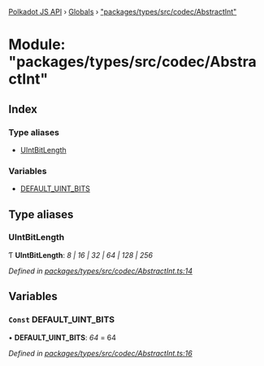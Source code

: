 [Polkadot JS API](../README.md) › [Globals](../globals.md) › ["packages/types/src/codec/AbstractInt"](_packages_types_src_codec_abstractint_.md)

# Module: "packages/types/src/codec/AbstractInt"

## Index

### Type aliases

* [UIntBitLength](_packages_types_src_codec_abstractint_.md#uintbitlength)

### Variables

* [DEFAULT_UINT_BITS](_packages_types_src_codec_abstractint_.md#const-default_uint_bits)

## Type aliases

###  UIntBitLength

Ƭ **UIntBitLength**: *8 | 16 | 32 | 64 | 128 | 256*

*Defined in [packages/types/src/codec/AbstractInt.ts:14](https://github.com/polkadot-js/api/blob/a1df86468/packages/types/src/codec/AbstractInt.ts#L14)*

## Variables

### `Const` DEFAULT_UINT_BITS

• **DEFAULT_UINT_BITS**: *64* = 64

*Defined in [packages/types/src/codec/AbstractInt.ts:16](https://github.com/polkadot-js/api/blob/a1df86468/packages/types/src/codec/AbstractInt.ts#L16)*
